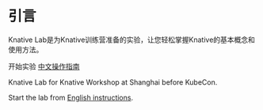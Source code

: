 # 引言

Knative Lab是为Knative训练营准备的实验，让您轻松掌握Knative的基本概念和使用方法。

开始实验 [中文操作指南](./01%20serving/README.md)


Knative Lab for Knative Workshop at Shanghai before KubeCon. 

Start the lab from [English instructions](./docs_en/01%20serving/README.md). 


